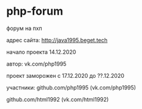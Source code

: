 # php-forum
форум на пхп

адрес сайта: http://java1995.beget.tech

начало проекта 14.12.2020

автор:
vk.com/php1995



проект заморожен с 17.12.2020 до ??.12.2020


участники:
github.com/php1995  (vk.com/php1995)

github.com/html1992  (vk.com/html1992)
